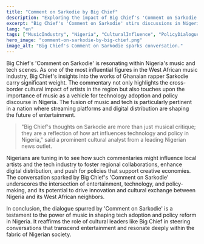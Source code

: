 ```yaml
---
title: "Comment on Sarkodie by Big Chief"
description: "Exploring the impact of Big Chief's 'Comment on Sarkodie' on Nigerian tech and policy."
excerpt: "Big Chief's 'Comment on Sarkodie' stirs discussions in Nigeria."
lang: "en"
tags: ["MusicIndustry", "Nigeria", "CulturalInfluence", "PolicyDialogue", "TechDevelopment"]
hero_image: "comment-on-sarkodie-by-big-chief.png"
image_alt: "Big Chief's Comment on Sarkodie sparks conversation."
---
```


Big Chief's 'Comment on Sarkodie' is resonating within Nigeria's music and tech scenes. As one of the most influential figures in the West African music industry, Big Chief's insights into the works of Ghanaian rapper Sarkodie carry significant weight. The commentary not only highlights the cross-border cultural impact of artists in the region but also touches upon the importance of music as a vehicle for technology adoption and policy discourse in Nigeria. The fusion of music and tech is particularly pertinent in a nation where streaming platforms and digital distribution are shaping the future of entertainment.

> "Big Chief's thoughts on Sarkodie are more than just musical critique; they are a reflection of how art influences technology and policy in Nigeria," said a prominent cultural analyst from a leading Nigerian news outlet.

Nigerians are tuning in to see how such commentaries might influence local artists and the tech industry to foster regional collaborations, enhance digital distribution, and push for policies that support creative economies. The conversation sparked by Big Chief's 'Comment on Sarkodie' underscores the intersection of entertainment, technology, and policy-making, and its potential to drive innovation and cultural exchange between Nigeria and its West African neighbors.

In conclusion, the dialogue spurred by 'Comment on Sarkodie' is a testament to the power of music in shaping tech adoption and policy reform in Nigeria. It reaffirms the role of cultural leaders like Big Chief in steering conversations that transcend entertainment and resonate deeply within the fabric of Nigerian society.